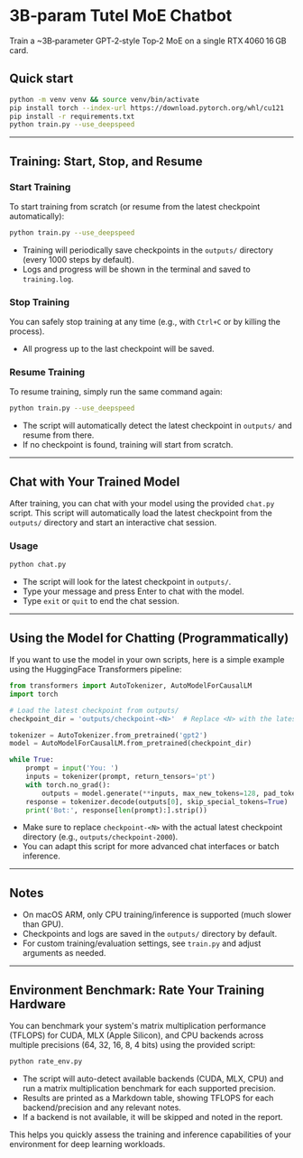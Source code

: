 # 3B‑param Tutel MoE Chatbot

Train a ~3B‑parameter GPT‑2‑style Top‑2 MoE on a single RTX 4060 16 GB card.

## Quick start

```bash
python -m venv venv && source venv/bin/activate
pip install torch --index-url https://download.pytorch.org/whl/cu121
pip install -r requirements.txt
python train.py --use_deepspeed
```

---

## Training: Start, Stop, and Resume

### Start Training

To start training from scratch (or resume from the latest checkpoint automatically):

```bash
python train.py --use_deepspeed
```
- Training will periodically save checkpoints in the `outputs/` directory (every 1000 steps by default).
- Logs and progress will be shown in the terminal and saved to `training.log`.

### Stop Training

You can safely stop training at any time (e.g., with `Ctrl+C` or by killing the process).
- All progress up to the last checkpoint will be saved.

### Resume Training

To resume training, simply run the same command again:

```bash
python train.py --use_deepspeed
```
- The script will automatically detect the latest checkpoint in `outputs/` and resume from there.
- If no checkpoint is found, training will start from scratch.

---

## Chat with Your Trained Model

After training, you can chat with your model using the provided `chat.py` script. This script will automatically load the latest checkpoint from the `outputs/` directory and start an interactive chat session.

### Usage

```bash
python chat.py
```

- The script will look for the latest checkpoint in `outputs/`.
- Type your message and press Enter to chat with the model.
- Type `exit` or `quit` to end the chat session.

---

## Using the Model for Chatting (Programmatically)

If you want to use the model in your own scripts, here is a simple example using the HuggingFace Transformers pipeline:

```python
from transformers import AutoTokenizer, AutoModelForCausalLM
import torch

# Load the latest checkpoint from outputs/
checkpoint_dir = 'outputs/checkpoint-<N>'  # Replace <N> with the latest checkpoint number

tokenizer = AutoTokenizer.from_pretrained('gpt2')
model = AutoModelForCausalLM.from_pretrained(checkpoint_dir)

while True:
    prompt = input('You: ')
    inputs = tokenizer(prompt, return_tensors='pt')
    with torch.no_grad():
        outputs = model.generate(**inputs, max_new_tokens=128, pad_token_id=tokenizer.eos_token_id)
    response = tokenizer.decode(outputs[0], skip_special_tokens=True)
    print('Bot:', response[len(prompt):].strip())
```

- Make sure to replace `checkpoint-<N>` with the actual latest checkpoint directory (e.g., `outputs/checkpoint-2000`).
- You can adapt this script for more advanced chat interfaces or batch inference.

---

## Notes
- On macOS ARM, only CPU training/inference is supported (much slower than GPU).
- Checkpoints and logs are saved in the `outputs/` directory by default.
- For custom training/evaluation settings, see `train.py` and adjust arguments as needed.

---

## Environment Benchmark: Rate Your Training Hardware

You can benchmark your system's matrix multiplication performance (TFLOPS) for CUDA, MLX (Apple Silicon), and CPU backends across multiple precisions (64, 32, 16, 8, 4 bits) using the provided script:

```bash
python rate_env.py
```

- The script will auto-detect available backends (CUDA, MLX, CPU) and run a matrix multiplication benchmark for each supported precision.
- Results are printed as a Markdown table, showing TFLOPS for each backend/precision and any relevant notes.
- If a backend is not available, it will be skipped and noted in the report.

This helps you quickly assess the training and inference capabilities of your environment for deep learning workloads.
